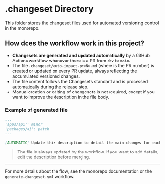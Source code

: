 # .changeset Directory

This folder stores the changeset files used for automated versioning control in the monorepo.

## How does the workflow work in this project?

- **Changesets are generated and updated automatically** by a GitHub Actions workflow whenever there is a PR from `dev` to `main`.
- The file `.changeset/auto-impact-pr<N>.md` (where <N> is the PR number) is created or updated on every PR update, always reflecting the accumulated versioned changes.
- The file content follows the Changesets standard and is processed automatically during the release step.
- Manual creation or editing of changesets is not required, except if you want to improve the description in the file body.

### Example of generated file

```md
---
'apps/api': minor
'packages/ui': patch
---

[AUTOMATIC] Update this description to detail the main changes for each scope.
```

> The file is always updated by the workflow. If you want to add details, edit the description before merging.

---

For more details about the flow, see the monorepo documentation or the `generate-changeset.yml` workflow.
